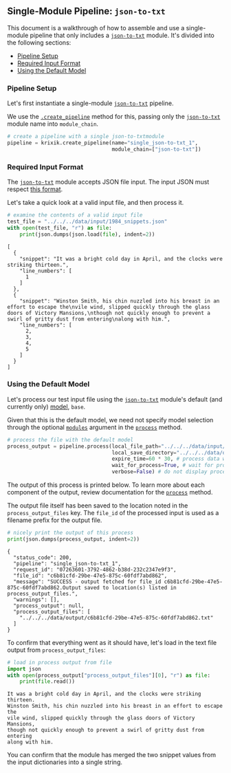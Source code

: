 ## Single-Module Pipeline: `json-to-txt`

This document is a walkthrough of how to assemble and use a single-module pipeline that only includes a [`json-to-txt`](../../modules/support_function_modules/json-to-txt_module.md) module. It's divided into the following sections:

- [Pipeline Setup](#pipeline-setup)
- [Required Input Format](#required-input-format)
- [Using the Default Model](#using-the-default-model)

### Pipeline Setup

Let's first instantiate a single-module [`json-to-txt`](../../modules/support_function_modules/json-to-txt_module.md) pipeline.

We use the [`.create_pipeline`](../../system/pipeline_creation/create_pipeline.md) method for this, passing only the [`json-to-txt`](../../modules/support_function_modules/json-to-txt_module.md) module name into `module_chain`.


```python
# create a pipeline with a single json-to-txtmodule
pipeline = krixik.create_pipeline(name="single_json-to-txt_1",
                                  module_chain=["json-to-txt"])
```

### Required Input Format

The [`json-to-txt`](../../modules/support_function_modules/json-to-txt_module.md) module accepts JSON file input. The input JSON must respect [this format](../../system/parameters_processing_files_through_pipelines/JSON_input_format.md).

Let's take a quick look at a valid input file, and then process it.


```python
# examine the contents of a valid input file
test_file = "../../../data/input/1984_snippets.json"
with open(test_file, "r") as file:
    print(json.dumps(json.load(file), indent=2))
```

    [
      {
        "snippet": "It was a bright cold day in April, and the clocks were striking thirteen.",
        "line_numbers": [
          1
        ]
      },
      {
        "snippet": "Winston Smith, his chin nuzzled into his breast in an effort to escape the\nvile wind, slipped quickly through the glass doors of Victory Mansions,\nthough not quickly enough to prevent a swirl of gritty dust from entering\nalong with him.",
        "line_numbers": [
          2,
          3,
          4,
          5
        ]
      }
    ]


### Using the Default Model

Let's process our test input file using the [`json-to-txt`](../../modules/support_function_modules/json-to-txt_module.md) module's default (and currently only) [model](../../modules/support_function_modules/json-to-txt_module.md#available-models-in-the-json-to-txt-module), `base`.

Given that this is the default model, we need not specify model selection through the optional [`modules`](../../system/parameters_processing_files_through_pipelines/process_method.md#selecting-models-via-the-modules-argument) argument in the [`process`](../../system/parameters_processing_files_through_pipelines/process_method.md) method.


```python
# process the file with the default model
process_output = pipeline.process(local_file_path="../../../data/input/1984_snippets.json", # the initial local filepath where the input file is stored
                                  local_save_directory="../../../data/output", # the local directory that the output file will be saved to
                                  expire_time=60 * 30, # process data will be deleted from the Krixik system in 30 minutes
                                  wait_for_process=True, # wait for process to complete before returning IDE control to user
                                  verbose=False) # do not display process update printouts upon running code
```

The output of this process is printed below. To learn more about each component of the output, review documentation for the [`process`](../../system/parameters_processing_files_through_pipelines/process_method.md) method.

The output file itself has been saved to the location noted in the `process_output_files` key.  The `file_id` of the processed input is used as a filename prefix for the output file.


```python
# nicely print the output of this process
print(json.dumps(process_output, indent=2))
```

    {
      "status_code": 200,
      "pipeline": "single_json-to-txt_1",
      "request_id": "07263601-3792-4862-b38d-232c2347e9f3",
      "file_id": "c6b81cfd-29be-47e5-875c-60fdf7abd862",
      "message": "SUCCESS - output fetched for file_id c6b81cfd-29be-47e5-875c-60fdf7abd862.Output saved to location(s) listed in process_output_files.",
      "warnings": [],
      "process_output": null,
      "process_output_files": [
        "../../../data/output/c6b81cfd-29be-47e5-875c-60fdf7abd862.txt"
      ]
    }


To confirm that everything went as it should have, let's load in the text file output from `process_output_files`:


```python
# load in process output from file
import json
with open(process_output["process_output_files"][0], "r") as file:
    print(file.read())
```

    It was a bright cold day in April, and the clocks were striking thirteen.
    Winston Smith, his chin nuzzled into his breast in an effort to escape the
    vile wind, slipped quickly through the glass doors of Victory Mansions,
    though not quickly enough to prevent a swirl of gritty dust from entering
    along with him.


You can confirm that the module has merged the two snippet values from the input dictionaries into a single string.
